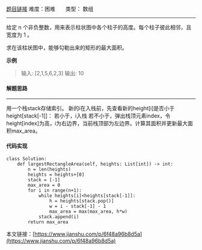  [题目链接](https://leetcode-cn.com/problems/largest-rectangle-in-histogram/)
难度：困难          &nbsp;&nbsp;&nbsp;&nbsp;&nbsp;&nbsp;类型： 数组
***
 给定 n 个非负整数，用来表示柱状图中各个柱子的高度。每个柱子彼此相邻，且宽度为 1 。

求在该柱状图中，能够勾勒出来的矩形的最大面积。

 
**示例**
>输入: [2,1,5,6,2,3]
输出: 10

#### 解题思路
***
用一个栈stack存储索引。
新的i在入栈前，先查看新的height[i]是否小于height[stack[-1]]：
若小于，i入栈
若不小于，弹出栈顶元素index，令height[index]为高，i为右边界，当前栈顶部为左边界。计算其面积并更新最大面积max_area。

#### 代码实现
```
class Solution:
    def largestRectangleArea(self, heights: List[int]) -> int:
        n = len(heights)
        heights = heights+[0]
        stack = [-1]
        max_area = 0
        for i in range(n+1):
            while heights[i]<heights[stack[-1]]:
                h = heights[stack.pop()]
                w = i - stack[-1] - 1
                max_area = max(max_area, h*w)
            stack.append(i)
        return max_area
```

本文链接：[https://www.jianshu.com/p/6f48a96b8d5a](https://www.jianshu.com/p/6f48a96b8d5a)
